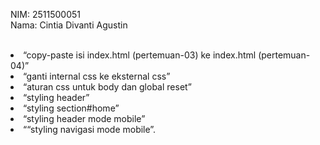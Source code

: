 NIM: 2511500051<br>
Nama: Cintia Divanti Agustin<br><br>

<li>“copy-paste isi index.html (pertemuan-03) ke index.html (pertemuan-04)”</li>
<li>“ganti internal css ke eksternal css”</li>
<li>“aturan css untuk body dan global reset”</li>
<li>“styling header”</li>
<li>“styling section#home”</li>
<li>“styling header mode mobile”</li>
<li>““styling navigasi mode mobile”.</li>
</ol>